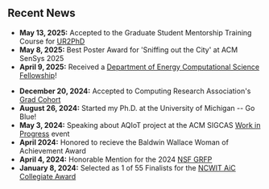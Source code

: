 ## Recent News
* **May 13, 2025:** Accepted to the Graduate Student Mentorship Training Course for [UR2PhD](https://cra.org/ur2phd/)
*   **May 8, 2025:** Best Poster Award for 'Sniffing out the City' at ACM SenSys 2025
*   **April 9, 2025:** Received a [Department of Energy Computational Science Fellowship](https://www.energy.gov/science/articles/us-department-energy-selects-35th-class-computational-science-graduate-fellows)!
<!-- *   **March 10, 2025:** 'Sniffing out the City' Poster was accepted to [ACM SenSys 2025](https://sensys.acm.org/2025/) -->
*   **December 20, 2024:** Accepted to Computing Research Association's [Grad Cohort](https://cra.org/cra-wp/grad-cohort-for-women/) 
*   **August 26, 2024:** Started my Ph.D. at the University of Michigan -- Go Blue!
*   **May 3, 2024:** Speaking about AQIoT project at the ACM SIGCAS [Work in Progress](https://www.sigcas.org/2024/03/28/may-3-2024-double-feature-fine-grained-air-quality-sensing-with-internet-of-things-soothsayers-illusionists-con-artists-and-artificial-intelligence/) event
*   **April 2024:** Honored to recieve the Baldwin Wallace  Woman of Achievement Award 
*   **April 4, 2024:** Honorable Mention for the 2024 [NSF GRFP](https://www.research.gov/grfp/AwardeeList.do?method=loadAwardeeList)
*   **January 8, 2024:** Selected as 1 of 55 Finalists for the [NCWIT AiC Collegiate Award](https://www.aspirations.org/award-programs/aic-collegiate-award)

<!-- *   **August 2023:** Awarded the top [CIO Tomorrow Scholarship](https://www.cio-tomorrow.com/studentscholarship.html) at $3,590
*   **July 2023:** Paper on Air Quality Deployment results accepted to [ACM CCSC Midwest Conference](https://www.ccsc.org/midwest/)
*   **March 2023:** Awarded a [NASA Ohio Space Grant Consortium](http://osgc.org/recipients/) Research Scholarship for 2023-24
*   **March 8, 2023:** Accepted into Carnegie Mellon's [Human-Computer Interaction Institute REU](https://hcii.cmu.edu/summer-research-program)
*   **Feburary 24-25, 2023:** Presented Air Quality Research at [OCWiC Conference](https://ocwic23.ocwic.org/)
*   **November 6-9, 2022:** Received an ACM Student Travel Grant for ACM SenSys in Boston
*   **October 22, 2022:** Accepted into Carnegie Mellon's [OurCS Women-in-Tech](https://www.google.com/search?client=safari&rls=en&q=carengie+mellon+our+cs&ie=UTF-8&oe=UTF-8) conference
*   **October 2022:** Air Quality poster was accepted to [ACM SenSys 2022](http://sensys.acm.org/2022/)
*   **September 2022:** Campus Plate paper was accepted to [ACM RACS 2022](https://www.sigapp.org/RACS/RACS2022/) -->
